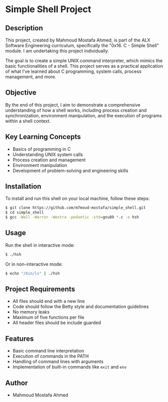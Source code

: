 # Simple Shell Project

## Description

This project, created by Mahmoud Mostafa Ahmed, is part of the ALX Software Engineering curriculum, specifically the "0x16. C - Simple Shell" module. I am undertaking this project individually.

The goal is to create a simple UNIX command interpreter, which mimics the basic functionalities of a shell. This project serves as a practical application of what I've learned about C programming, system calls, process management, and more.

## Objective

By the end of this project, I aim to demonstrate a comprehensive understanding of how a shell works, including process creation and synchronization, environment manipulation, and the execution of programs within a shell context.

## Key Learning Concepts

- Basics of programming in C
- Understanding UNIX system calls
- Process creation and management
- Environment manipulation
- Development of problem-solving and engineering skills

## Installation

To install and run this shell on your local machine, follow these steps:

``` bash
$ git clone https://github.com/m7moud-mostafa/simple_shell.git
$ cd simple_shell
$ gcc -Wall -Werror -Wextra -pedantic -std=gnu89 *.c -o hsh
```

## Usage

Run the shell in interactive mode:

``` bash
$ ./hsh
```

Or in non-interactive mode:

``` bash
$ echo "/bin/ls" | ./hsh
```

## Project Requirements

- All files should end with a new line
- Code should follow the Betty style and documentation guidelines
- No memory leaks
- Maximum of five functions per file
- All header files should be include guarded

## Features

- Basic command line interpretation
- Execution of commands in the PATH
- Handling of command lines with arguments
- Implementation of built-in commands like `exit` and `env`

## Author

- Mahmoud Mostafa Ahmed
